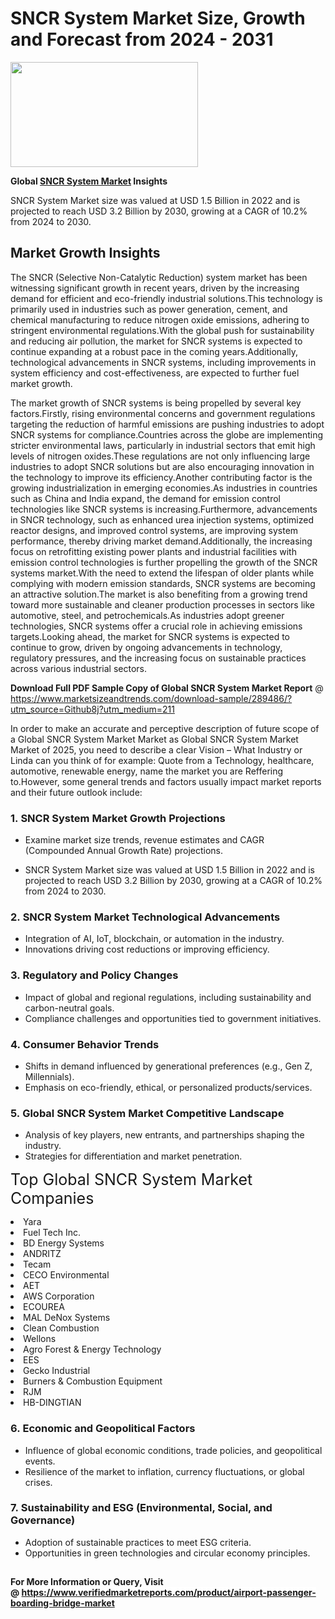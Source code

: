 <H1>SNCR System Market Size, Growth and Forecast from 2024 - 2031</H1><img class="aligncenter size-medium wp-image-584254" src="https://thirdeyenews.in/wp-content/uploads/2024/09/Global-Market-Research-300x168.jpeg" alt="" width="300" height="168" /><p><strong>Global&nbsp;<a href="https://www.marketsizeandtrends.com/download-sample/289486/?utm_source=Github8j?utm_medium=211">SNCR System Market</a> Insights</strong></p><p>SNCR System Market size was valued at USD 1.5 Billion in 2022 and is projected to reach USD 3.2 Billion by 2030, growing at a CAGR of 10.2% from 2024 to 2030.</p><p><h2>Market Growth Insights</h2> <p>The SNCR (Selective Non-Catalytic Reduction) system market has been witnessing significant growth in recent years, driven by the increasing demand for efficient and eco-friendly industrial solutions.This technology is primarily used in industries such as power generation, cement, and chemical manufacturing to reduce nitrogen oxide emissions, adhering to stringent environmental regulations.With the global push for sustainability and reducing air pollution, the market for SNCR systems is expected to continue expanding at a robust pace in the coming years.Additionally, technological advancements in SNCR systems, including improvements in system efficiency and cost-effectiveness, are expected to further fuel market growth.</p> <p>The market growth of SNCR systems is being propelled by several key factors.Firstly, rising environmental concerns and government regulations targeting the reduction of harmful emissions are pushing industries to adopt SNCR systems for compliance.Countries across the globe are implementing stricter environmental laws, particularly in industrial sectors that emit high levels of nitrogen oxides.These regulations are not only influencing large industries to adopt SNCR solutions but are also encouraging innovation in the technology to improve its efficiency.Another contributing factor is the growing industrialization in emerging economies.As industries in countries such as China and India expand, the demand for emission control technologies like SNCR systems is increasing.Furthermore, advancements in SNCR technology, such as enhanced urea injection systems, optimized reactor designs, and improved control systems, are improving system performance, thereby driving market demand.Additionally, the increasing focus on retrofitting existing power plants and industrial facilities with emission control technologies is further propelling the growth of the SNCR systems market.With the need to extend the lifespan of older plants while complying with modern emission standards, SNCR systems are becoming an attractive solution.The market is also benefiting from a growing trend toward more sustainable and cleaner production processes in sectors like automotive, steel, and petrochemicals.As industries adopt greener technologies, SNCR systems offer a crucial role in achieving emissions targets.Looking ahead, the market for SNCR systems is expected to continue to grow, driven by ongoing advancements in technology, regulatory pressures, and the increasing focus on sustainable practices across various industrial sectors.<p><span class=""><strong>Download Full PDF Sample Copy of Global SNCR System Market Report</strong> @ <a href="https://www.marketsizeandtrends.com/download-sample/289486/?utm_source=Github8j?utm_medium=211" target="_blank">https://www.marketsizeandtrends.com/download-sample/289486/?utm_source=Github8j?utm_medium=211</a></span></p><p>In order to make an accurate and perceptive description of future scope of a Global&nbsp;SNCR System Market Market as Global&nbsp;SNCR System Market Market of 2025, you need to describe a clear Vision &ndash; What Industry or Linda can you think of for example: Quote from a Technology, healthcare, automotive, renewable energy, name the market you are Reffering to.However, some general trends and factors usually impact market reports and their future outlook include:</p><h3>1.&nbsp;<strong>SNCR System Market Growth Projections</strong></h3><ul><li>Examine market size trends, revenue estimates and CAGR (Compounded Annual Growth Rate) projections.</li><li><p>SNCR System Market size was valued at USD 1.5 Billion in 2022 and is projected to reach USD 3.2 Billion by 2030, growing at a CAGR of 10.2% from 2024 to 2030.</p></li></ul><h3>2.&nbsp;<strong>SNCR System Market Technological Advancements</strong></h3><ul><li>Integration of AI, IoT, blockchain, or automation in the industry.</li><li>Innovations driving cost reductions or improving efficiency.</li></ul><h3>3.&nbsp;<strong>Regulatory and Policy Changes</strong></h3><ul><li>Impact of global and regional regulations, including sustainability and carbon-neutral goals.</li><li>Compliance challenges and opportunities tied to government initiatives.</li></ul><h3>4.&nbsp;<strong>Consumer Behavior Trends</strong></h3><ul><li>Shifts in demand influenced by generational preferences (e.g., Gen Z, Millennials).</li><li>Emphasis on eco-friendly, ethical, or personalized products/services.</li></ul><h3>5.&nbsp;<strong>Global SNCR System Market Competitive Landscape</strong></h3><ul><li>Analysis of key players, new entrants, and partnerships shaping the industry.</li><li>Strategies for differentiation and market penetration.</li></ul><p data-pm-slice="1 1 []"><span style="color: inherit; font-family: inherit; font-size: 25px;">Top Global SNCR System Market Companies</span></p><div class="" data-test-id=""><p><li>Yara</li><li> Fuel Tech Inc.</li><li> BD Energy Systems</li><li> ANDRITZ</li><li> Tecam</li><li> CECO Environmental</li><li> AET</li><li> AWS Corporation</li><li> ECOUREA</li><li> MAL DeNox Systems</li><li> Clean Combustion</li><li> Wellons</li><li> Agro Forest & Energy Technology</li><li> EES</li><li> Gecko Industrial</li><li> Burners & Combustion Equipment</li><li> RJM</li><li> HB-DINGTIAN</li></p></div><h3>6.&nbsp;<strong>Economic and Geopolitical Factors</strong></h3><ul><li>Influence of global economic conditions, trade policies, and geopolitical events.</li><li>Resilience of the market to inflation, currency fluctuations, or global crises.</li></ul><h3>7.&nbsp;<strong>Sustainability and ESG (Environmental, Social, and Governance)</strong></h3><ul><li>Adoption of sustainable practices to meet ESG criteria.</li><li>Opportunities in green technologies and circular economy principles.</li></ul><h2><strong style="font-size: 14px;">For More Information or Query, Visit @&nbsp;</strong><a style="background-color: #ffffff; font-size: 14px;" href="https://www.marketsizeandtrends.com/report/sncr-system-market/" target="_blank">https://www.verifiedmarketreports.com/product/airport-passenger-boarding-bridge-market</a></h2>